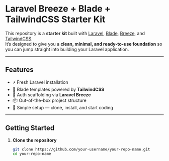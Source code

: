 # Laravel Breeze + Blade + TailwindCSS Starter Kit

This repository is a **starter kit** built with [Laravel](https://laravel.com), [Blade](https://laravel.com/docs/blade), [Breeze](https://laravel.com/docs/starter-kits#laravel-breeze), and [TailwindCSS](https://tailwindcss.com).  
It’s designed to give you a **clean, minimal, and ready-to-use foundation** so you can jump straight into building your Laravel application.

---

## Features

- ⚡️ Fresh Laravel installation
- 🎨 Blade templates powered by **TailwindCSS**
- 🔑 Auth scaffolding via **Laravel Breeze**
- 📦 Out-of-the-box project structure
- 🚀 Simple setup — clone, install, and start coding

---

## Getting Started

1. **Clone the repository**
   ```bash
   git clone https://github.com/your-username/your-repo-name.git
   cd your-repo-name
